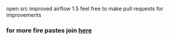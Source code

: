 open src improved airflow 1.5
feel free to make pull requests for improvements


### for more fire pastes join [here](https://discord.gg/CWEp8bQrWc)
